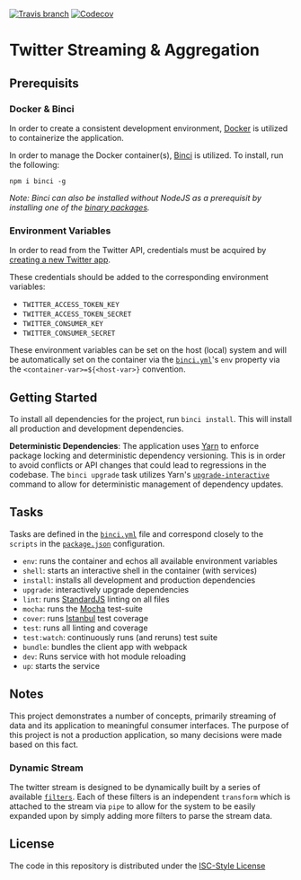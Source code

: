 [![Travis branch](https://img.shields.io/travis/Fluidbyte/twitter-stream-aggregator/master.svg)](https://travis-ci.org/Fluidbyte/twitter-stream-aggregator/)
[![Codecov](https://img.shields.io/codecov/c/github/Fluidbyte/twitter-stream-aggregator.svg)](https://codecov.io/gh/Fluidbyte/twitter-stream-aggregator)

# Twitter Streaming & Aggregation

## Prerequisits

### Docker & Binci

In order to create a consistent development environment, [Docker](https://www.docker.com) is utilized to containerize the application.

In order to manage the Docker container(s), [Binci](https://github.com/binci/binci) is utilized. To install, run the following:

```
npm i binci -g
```

_Note: Binci can also be installed without NodeJS as a prerequisit by installing one of the [binary packages](https://github.com/binci/binci#binaries)._

### Environment Variables

In order to read from the Twitter API, credentials must be acquired by [creating a new Twitter app](https://apps.twitter.com/).

These credentials should be added to the corresponding environment variables:

- `TWITTER_ACCESS_TOKEN_KEY`
- `TWITTER_ACCESS_TOKEN_SECRET`
- `TWITTER_CONSUMER_KEY`
- `TWITTER_CONSUMER_SECRET`

These environment variables can be set on the host (local) system and will be automatically set on the container via the [`binci.yml`](./binci.yml)'s `env` property via the `<container-var>=${<host-var>}` convention.

## Getting Started

To install all dependencies for the project, run `binci install`. This will install all production and development dependencies.

**Deterministic Dependencies**: The application uses [Yarn](https://yarnpkg.com/en/) to enforce package locking and deterministic dependency versioning. This is in order to avoid conflicts or API changes that could lead to regressions in the codebase. The `binci upgrade` task utilizes Yarn's [`upgrade-interactive`](https://yarnpkg.com/en/docs/cli/upgrade-interactive) command to allow for deterministic management of dependency updates.

## Tasks

Tasks are defined in the [`binci.yml`](binci.yml) file and correspond closely to the `scripts` in the [`package.json`](package.json) configuration.

- `env`: runs the container and echos all available environment variables
- `shell`: starts an interactive shell in the container (with services)
- `install`: installs all development and production dependencies
- `upgrade`: interactively upgrade dependencies
- `lint`: runs [StandardJS](https://standardjs.com/) linting on all files
- `mocha`: runs the [Mocha](https://mochajs.org/) test-suite
- `cover`: runs [Istanbul](https://istanbul.js.org/) test coverage
- `test`: runs all linting and coverage
- `test:watch`: continuously runs (and reruns) test suite
- `bundle`: bundles the client app with webpack
- `dev`: Runs service with hot module reloading
- `up`: starts the service

## Notes

This project demonstrates a number of concepts, primarily streaming of data and its application to meaningful consumer interfaces. The purpose of this project is not a production application, so many decisions were made based on this fact.

### Dynamic Stream

The twitter stream is designed to be dynamically built by a series of available [`filters`](./src/lib/pipe/filters). Each of these filters is an independent `transform` which is attached to the stream via `pipe` to allow for the system to be easily expanded upon by simply adding more filters to parse the stream data.

## License

The code in this repository is distributed under the [ISC-Style License](https://opensource.org/licenses/ISC)
